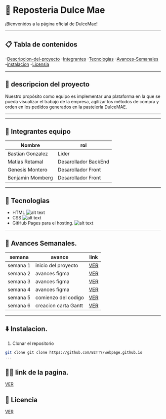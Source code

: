 # 🍰 Reposteria Dulce Mae
¡Bienvenidos a la página oficial de DulceMae!

---
## 📋 Tabla de contenidos
-[Descripcion-del-proyecto](#-descripcion-del-proyecto)
-[Integrantes](#-integrantes)
-[Tecnologias](#-tecnologias)
-[Avances-Semanales](#-avances-semanales)
-[instalacion](#-instalacion)
-[Licensia](#-licensia)

---
## 🔎 descripcion del proyecto
Nuestro propósito como equipo es implementar una plataforma en la que se pueda visualizar el trabajo de la empresa, agilizar los métodos de compra y orden en los pedidos generados en la pastelería DulceMAE.

---
---

## 👤 Integrantes equipo

|Nombre                |rol                 |
|----------------------|--------------------|
|Bastian Gonzalez     |Lider                |
|Matias Retamal        |Desarollador BackEnd|
|Genesis Montero       |Desarollador Front  |
|Benjamin Momberg      |Desarollador Front  |

---

## 🤖 Tecnologias 

- HTML 
![alt text](https://cdn.iconscout.com/icon/free/png-256/free-html5-41-1175209.png)
- CSS 
![alt text](https://cdn.iconscout.com/icon/free/png-256/free-css-37-226088.png)
- GitHub Pages para el hosting.
 ![alt text](https://cdn.iconscout.com/icon/free/png-256/free-github-10516009-8630395.png?f=webp)



---
## 🚀 Avances Semanales.

|semana   |avance                        |link                                                                              | 
|---------|------------------------------|----------------------------------------------------------------------------------|
|semana 1 |inicio del proyecto           |[VER](https://github.com/BzTTY/webpage.github.io/tree/main/Avances/SEMANA%201)    |
|semana 2 |avances figma                 |[VER](https://github.com/BzTTY/webpage.github.io/tree/main/Avances/SEMANA%202)    |
|semana 3 |avances figma                 |[VER](https://github.com/BzTTY/webpage.github.io/tree/main/Avances/SEMANA%203)    |
|semana 4 |avances figma                 |[VER](https://github.com/BzTTY/webpage.github.io/tree/main/Avances/SEMANA%204)    |
|semana 5 |comienzo del codigo           |[VER](https://github.com/BzTTY/webpage.github.io/tree/main/Avances/SEMANA%205)    |
|semana 6 |creacion carta Gantt          |[VER](https://github.com/BzTTY/webpage.github.io/tree/main/Avances/SEMANA%206)    |
---

## ⬇️ Instalacion.

1. Clonar el repositorio
``` bash
git clone git clone https://github.com/BzTTY/webpage.github.io
...
```
## 🔗🍰 link de la pagina.
[VER](https://bztty.github.io/webpage.github.io/index.html)



## 🪪 Licencia

[VER](https://github.com/BzTTY/webpage.github.io/blob/main/LICENSE)